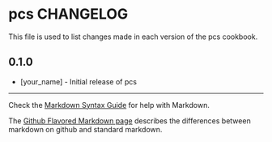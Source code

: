 pcs CHANGELOG
=============

This file is used to list changes made in each version of the pcs cookbook.

0.1.0
-----
- [your_name] - Initial release of pcs

- - -
Check the [Markdown Syntax Guide](http://daringfireball.net/projects/markdown/syntax) for help with Markdown.

The [Github Flavored Markdown page](http://github.github.com/github-flavored-markdown/) describes the differences between markdown on github and standard markdown.
